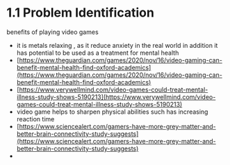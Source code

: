 # 1.1 Problem Identification

benefits of playing video games&#x20;

* &#x20;it is metals relaxing , as it reduce anxiety in the real world in addition it  has potential to be used as a treatment for mental health &#x20;
* [https://www.theguardian.com/games/2020/nov/16/video-gaming-can-benefit-mental-health-find-oxford-academics](https://www.theguardian.com/games/2020/nov/16/video-gaming-can-benefit-mental-health-find-oxford-academics)
* [https://www.verywellmind.com/video-games-could-treat-mental-illness-study-shows-5190213](https://www.verywellmind.com/video-games-could-treat-mental-illness-study-shows-5190213)
* video game helps to sharpen physical abilities    such has increasing  reaction time&#x20;
* [https://www.sciencealert.com/gamers-have-more-grey-matter-and-better-brain-connectivity-study-suggests](https://www.sciencealert.com/gamers-have-more-grey-matter-and-better-brain-connectivity-study-suggests)
*



